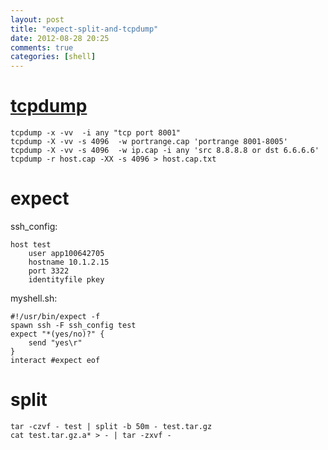 ```yaml
---
layout: post
title: "expect-split-and-tcpdump"
date: 2012-08-28 20:25
comments: true
categories: [shell]
---
```


# [tcpdump](http://danielmiessler.com/study/tcpdump/)
  
    tcpdump -x -vv  -i any "tcp port 8001"
    tcpdump -X -vv -s 4096  -w portrange.cap 'portrange 8001-8005'
    tcpdump -X -vv -s 4096  -w ip.cap -i any 'src 8.8.8.8 or dst 6.6.6.6'
    tcpdump -r host.cap -XX -s 4096 > host.cap.txt  

# expect

ssh_config:
    
    host test
        user app100642705
        hostname 10.1.2.15 
        port 3322
        identityfile pkey

myshell.sh:

    #!/usr/bin/expect -f
    spawn ssh -F ssh_config test
    expect "*(yes/no)?" {
        send "yes\r"
    }
    interact #expect eof

# split

    tar -czvf - test | split -b 50m - test.tar.gz
    cat test.tar.gz.a* > - | tar -zxvf - 
